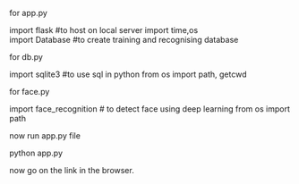 for app.py

import flask	#to host on local server
import time,os	
import Database	#to create training and recognising database


for db.py

import sqlite3 #to use sql in python
from os import path, getcwd


for face.py

import face_recognition	# to detect face using deep learning
from os import path



now run app.py file

python app.py


now go on the link in the browser.




